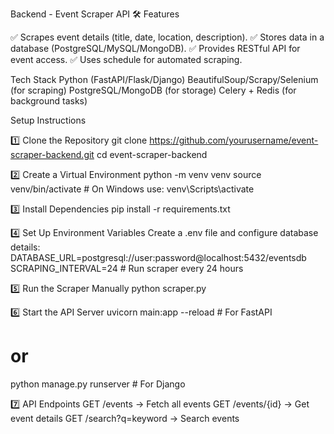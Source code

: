 Backend - Event Scraper API 🛠️
Features

✅ Scrapes event details (title, date, location, description).
✅ Stores data in a database (PostgreSQL/MySQL/MongoDB).
✅ Provides RESTful API for event access.
✅ Uses schedule for automated scraping.

Tech Stack
Python (FastAPI/Flask/Django)
BeautifulSoup/Scrapy/Selenium (for scraping)
PostgreSQL/MongoDB (for storage)
Celery + Redis (for background tasks)


Setup Instructions

1️⃣ Clone the Repository
git clone https://github.com/yourusername/event-scraper-backend.git
cd event-scraper-backend

2️⃣ Create a Virtual Environment
python -m venv venv
source venv/bin/activate  # On Windows use: venv\Scripts\activate

3️⃣ Install Dependencies
pip install -r requirements.txt

4️⃣ Set Up Environment Variables
Create a .env file and configure database details:
DATABASE_URL=postgresql://user:password@localhost:5432/eventsdb
SCRAPING_INTERVAL=24  # Run scraper every 24 hours

5️⃣ Run the Scraper Manually
python scraper.py

6️⃣ Start the API Server
uvicorn main:app --reload  # For FastAPI
# or
python manage.py runserver  # For Django

7️⃣ API Endpoints
GET /events → Fetch all events
GET /events/{id} → Get event details
GET /search?q=keyword → Search events
